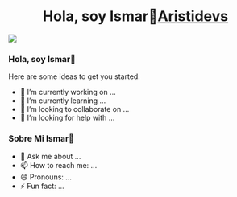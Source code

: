 <div align="center">
<h1 align="center">Hola, soy Ismar👋<a href="https://drive.google.com/file/d/1-dE87ckcPmMYWkLzlmOUg14a-lwh1uwo/view?usp=drive_link">Aristidevs</a></h1>
</div>
<img src="https://i.imgur.com/weNbhGZ.png">
  
  
  ### Hola, soy Ismar👋
Here are some ideas to get you started:

- 🔭 I’m currently working on ...
- 🌱 I’m currently learning ...
- 👯 I’m looking to collaborate on ...
- 🤔 I’m looking for help with ...
### Sobre Mi Ismar👋
- 💬 Ask me about ...
- 📫 How to reach me: ...
- 😄 Pronouns: ...
- ⚡ Fun fact: ...
<!--
-->
